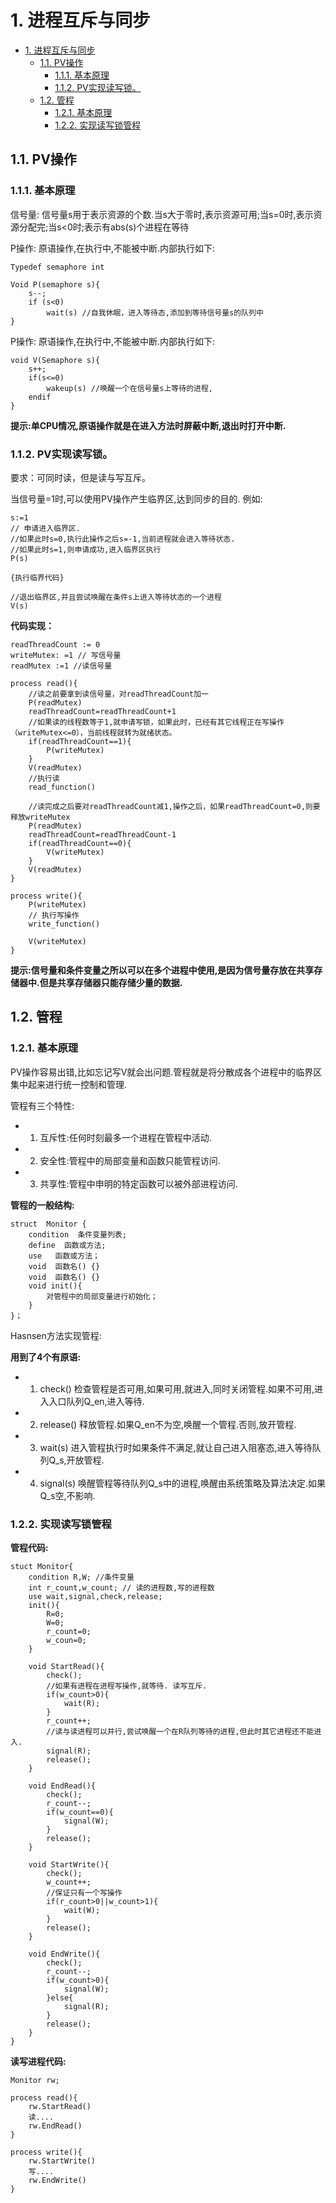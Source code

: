 # 1. 进程互斥与同步

- [1. 进程互斥与同步](#1-%E8%BF%9B%E7%A8%8B%E4%BA%92%E6%96%A5%E4%B8%8E%E5%90%8C%E6%AD%A5)
	- [1.1. PV操作](#11-pv%E6%93%8D%E4%BD%9C)
		- [1.1.1. 基本原理](#111-%E5%9F%BA%E6%9C%AC%E5%8E%9F%E7%90%86)
		- [1.1.2. PV实现读写锁。](#112-pv%E5%AE%9E%E7%8E%B0%E8%AF%BB%E5%86%99%E9%94%81)
	- [1.2. 管程](#12-%E7%AE%A1%E7%A8%8B)
		- [1.2.1. 基本原理](#121-%E5%9F%BA%E6%9C%AC%E5%8E%9F%E7%90%86)
		- [1.2.2. 实现读写锁管程](#122-%E5%AE%9E%E7%8E%B0%E8%AF%BB%E5%86%99%E9%94%81%E7%AE%A1%E7%A8%8B)

## 1.1. PV操作

### 1.1.1. 基本原理
信号量: 信号量s用于表示资源的个数.当s大于零时,表示资源可用;当s=0时,表示资源分配完;当s<0时;表示有abs(s)个进程在等待

P操作: 原语操作,在执行中,不能被中断.内部执行如下:
```
Typedef semaphore int

Void P(semaphore s){
	s--;
	if (s<0)
	    wait(s) //自我休眠，进入等待态,添加到等待信号量s的队列中
}
```

P操作: 原语操作,在执行中,不能被中断.内部执行如下:
```
void V(Semaphore s){
	s++;
	if(s<=0)
		wakeup(s) //唤醒一个在信号量s上等待的进程,
	endif
}
```

**提示:单CPU情况,原语操作就是在进入方法时屏蔽中断,退出时打开中断.**

### 1.1.2. PV实现读写锁。
要求：可同时读，但是读与写互斥。

当信号量=1时,可以使用PV操作产生临界区,达到同步的目的.
例如:
```
s:=1
// 申请进入临界区.
//如果此时s=0,执行此操作之后s=-1,当前进程就会进入等待状态.
//如果此时s=1,则申请成功,进入临界区执行
P(s)

{执行临界代码}

//退出临界区,并且尝试唤醒在条件s上进入等待状态的一个进程
V(s)
```

**代码实现：**
```
readThreadCount := 0
writeMutex: =1 // 写信号量
readMutex :=1 //读信号量

process read(){
	//读之前要拿到读信号量，对readThreadCount加一
	P(readMutex)
	readThreadCount=readThreadCount+1
	//如果读的线程数等于1,就申请写锁，如果此时，已经有其它线程正在写操作（writeMutex<=0），当前线程就转为就绪状态。
	if(readThreadCount==1){
		P(writeMutex)
	}
	V(readMutex)
	//执行读
	read_function()
	
	//读完成之后要对readThreadCount减1,操作之后，如果readThreadCount=0,则要释放writeMutex
	P(readMutex)
	readThreadCount=readThreadCount-1
	if(readThreadCount==0){
		V(writeMutex)
	}
	V(readMutex)
}

process write(){
	P(writeMutex)
	// 执行写操作
	write_function()

	V(writeMutex)
}
```
**提示:信号量和条件变量之所以可以在多个进程中使用,是因为信号量存放在共享存储器中.但是共享存储器只能存储少量的数据.**

## 1.2. 管程

### 1.2.1. 基本原理

PV操作容易出错,比如忘记写V就会出问题.管程就是将分散成各个进程中的临界区集中起来进行统一控制和管理.

管程有三个特性:
- 1. 互斥性:任何时刻最多一个进程在管程中活动.
- 2. 安全性:管程中的局部变量和函数只能管程访问.
- 3. 共享性:管程中申明的特定函数可以被外部进程访问.

**管程的一般结构:**
```
struct  Monitor {￼
	condition  条件变量列表;
	define  函数或方法;
	use   函数或方法；
	void  函数名() {}￼
	void  函数名() {}￼
	void init(){￼
		对管程中的局部变量进行初始化；
	}￼
}；

```

Hasnsen方法实现管程:

**用到了4个有原语:**

- 1. check() 检查管程是否可用,如果可用,就进入,同时关闭管程.如果不可用,进入入口队列Q_en,进入等待.
- 2. release() 释放管程.如果Q_en不为空,唤醒一个管程.否则,放开管程.
- 3. wait(s)  进入管程执行时如果条件不满足,就让自己进入阻塞态,进入等待队列Q_s,开放管程.
- 4. signal(s) 唤醒管程等待队列Q_s中的进程,唤醒由系统策略及算法决定.如果Q_s空,不影响.


### 1.2.2. 实现读写锁管程

**管程代码:**
```
stuct Monitor{
	condition R,W; //条件变量
	int r_count,w_count; // 读的进程数,写的进程数
	use wait,signal,check,release; 
	init(){
		R=0;
		W=0;
		r_count=0;
		w_coun=0;
	}

	void StartRead(){
		check();
		//如果有进程在进程写操作,就等待. 读写互斥.
		if(w_count>0){
			wait(R);
		}
		r_count++;
		//读与读进程可以并行,尝试唤醒一个在R队列等待的进程,但此时其它进程还不能进入.
		signal(R);
		release();
	}

	void EndRead(){
		check();
		r_count--;
		if(w_count==0){
			signal(W);
		}
		release();
	}

	void StartWrite(){
		check();
		w_count++;
		//保证只有一个写操作
		if(r_count>0||w_count>1){
			wait(W);
		}
		release();
	}

	void EndWrite(){
		check();
		r_count--;
		if(w_count>0){
			signal(W);
		}else{
			signal(R);
		}
		release();
	}
}

```

**读写进程代码:**

```
Monitor rw;

process read(){
	rw.StartRead()
	读....
	rw.EndRead()
}

process write(){
	rw.StartWrite()
	写....
	rw.EndWrite()
}
```

